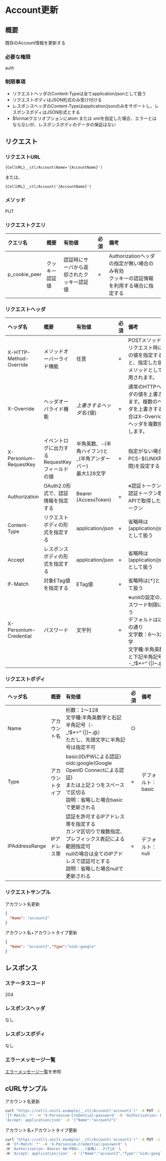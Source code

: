 # Account更新
## 概要
既存のAccount情報を更新する

### 必要な権限
auth

### 制限事項
* リクエストヘッダのContent-Typeは全てapplication/jsonとして扱う
* リクエストボディはJSON形式のみ受け付ける
* レスポンスヘッダのContent-Typeはapplication/jsonのみをサポートし、レスポンスボディはJSON形式とする
* $formatクエリオプションにatom または xmlを指定した場合、エラーとはならないが、レスポンスボディのデータの保証はない


## リクエスト
### リクエストURL
```
{CellURL}__ctl/Account(Name='{AccountName}')
```
または、
```
{CellURL}__ctl/Account('{AccountName}')
```
### メソッド
PUT

### リクエストクエリ

|クエリ名|概要|有効値|必須|備考|
|:--|:--|:--|:--|:--|
|p_cookie_peer|クッキー認証値|認証時にサーバから返却されたクッキー認証値|×|Authorizationヘッダの指定が無い場合のみ有効<br>クッキーの認証情報を利用する場合に指定する|
### リクエストヘッダ

|ヘッダ名|概要|有効値|必須|備考|
|:--|:--|:--|:--|:--|
|X-HTTP-Method-Override|メソッドオーバーライド機能|任意|×|POSTメソッドでリクエスト時にこの値を指定すると、指定した値がメソッドとして使用されます。|
|X-Override|ヘッダオーバライド機能|${上書きするヘッダ名}:${値}|×|通常のHTTPヘッダの値を上書きします。複数のヘッダを上書きする場合はX-Overrideヘッダを複数指定します。|
|X-Personium-RequestKey|イベントログに出力するRequestKeyフィールドの値|半角英数、-(半角ハイフン)と_(半角アンダーバー)<br>最大128文字|×|指定がない場合、PCS-${UNIX時間}を設定する|
|Authorization|OAuth2.0形式で、認証情報を指定する|Bearer {AccessToken}|×|※認証トークンは認証トークン取得APIで取得したトークン|
|Content-Type|リクエストボディの形式を指定する|application/json|×|省略時は[application/json]として扱う|
|Accept|レスポンスボディの形式を指定する|application/json|×|省略時は[application/json]として扱う|
|If-Match|対象ETag値を指定する|ETag値|×|省略時は[*]として扱う|
|X-Personium-Credential|パスワード|文字列|×|※unitの設定のパスワード制限に従う<br>デフォルトは以下の通り<br>文字数：6&#65374;32文字<br>文字種:半角英数字と下記半角記号<br>-_!$\*=^`{&#124;}~.@|
### リクエストボディ

|ヘッダ名|概要|有効値|必須|備考|
|:--|:--|:--|:--|:--|
|Name|アカウント名|桁数：1&#65374;128<br>文字種:半角英数字と右記半角記号（-_!$\*=^`{&#124;}~.@）<br>ただし、先頭文字に半角記号は指定不可|○||
|Type|アカウントタイプ|basic(ID/PWによる認証)<br>oidc:google(Google OpenID Connectによる認証)<br>または上記２つをスペースで区切る<br>説明：省略した場合basicで更新される|×|デフォルト：basic|
|IPAddressRange|IPアドレス帯|認証を許可するIPアドレス帯を指定する<br>カンマ区切りで複数指定、プレフィックス表記による範囲指定可<br>nullの場合は全てのIPアドレスで認証可とする<br>説明：省略した場合nullで更新される|×|デフォルト：null|
### リクエストサンプル
アカウント名更新
```JSON
{
  "Name": "account2"
}
```
アカウント名+アカウントタイプ更新
```JSON
{
  "Name": "account2","Type":"oidc:google"
}
```

## レスポンス
### ステータスコード
204

### レスポンスヘッダ
なし

### レスポンスボディ
なし

### エラーメッセージ一覧
[エラーメッセージ一覧](004_Error_Messages.md)を参照

## cURLサンプル
アカウント名更新
```sh
curl "https://cell1.unit1.example/__ctl/Account('account1')" -X PUT -i -H \
'If-Match: *' -H 'X-Personium-Credential:password' -H 'Authorization: Bearer AA~PBDc...(省略)...FrTjA' -H \
'Accept: application/json' -d '{"Name":"account2"}'
```
アカウント名+アカウントタイプ更新
```sh
curl "https://cell1.unit1.example/__ctl/Account('account1')" -X PUT -i \
-H 'If-Match: *' -H 'X-Personium-Credential:password' \
-H 'Authorization: Bearer AA~PBDc...(省略)...FrTjA' \
-H 'Accept: application/json' -d '{"Name":"account2","Type":"oidc:google"}'
```
